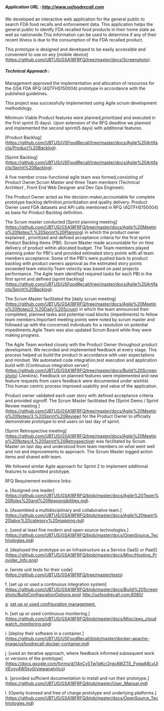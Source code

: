 ##### Application URL : http://www.usfoodrecall.com

We developed an interactive web application for the general public to search FDA food recalls and enforcement data.
This application helps the general public to identfy FDA recalled food products in their home state as well as nationwide.This 
information can be used to determine if any of their recent illness is due to the consumption of the FDA recalled product.

This prototype is designed and developed to be easily accessible and convenient to use on any [mobile device] (https://github.com/UBTUS/GSA18FRFQ/tree/master/docs/Screenshots). 

##### Technical Approach :

Management approved the implementation and allocation of resources for the GSA FDA RFQ (4QTFHS150004) prototype in accordance with the published guidelines. 

This project was successfully implemented using Agile scrum development methodology. 

Minimum Viable Product features were planned,prioritized and executed in the first sprint (5 days). 
Upon extension of the RFQ deadline we planned and implemented the second sprint(5 days) with additional features.

[Product Backlog] (https://github.com/UBTUS/USFoodRecall/tree/master/docs/Agile%20Artifacts/Product%20Backlog).

[Sprint Backlog] (https://github.com/UBTUS/USFoodRecall/tree/master/docs/Agile%20Artifacts/Sprint%20Backlog).

A five member cross-functional agile team was formed,consisting of Product Owner,Scrum Master and three Team members 
(Technical Architect , Front End Web Designer and Dev Ops Engineer). 

The Product Owner acted as the decision maker,accountable for complete prototype backlog definition,prioritization and quality delivery. Product Owner used FDA datasets and API calls mentioned in RFQ (4QTFHS150004) as base for Product Backlog definition.

The Scrum master conducted  [Sprint planning meeting] (https://github.com/UBTUS/GSA18FRFQ/tree/master/docs/Agile%20Meeting%20Notes/1.%20Sprint%20Planning) 
in which the product owner explained , prioritized and defined acceptance criteria for the first sprint Product Backlog Items (PBI). Scrum Master made accountable for on 
time delivery of product within allocated budget. The Team members played planning poker for PBI's and provided estimated story points with all team members acceptance. 
Some of the PBI's were pushed back to product backlog with product owners approval as the estimated story points exceeded team velocity.Team velocity was based on 
past projects performance. The Agile team identified required tasks for each PBI in the first sprint and defined [sprint backlog] (https://github.com/UBTUS/USFoodRecall/tree/master/docs/Agile%20Artifacts/Sprint%20Backlog).

The Scrum Master facilitated the [daily scrum meeting] (https://github.com/UBTUS/GSA18FRFQ/tree/master/docs/Agile%20Meeting%20Notes/2.%20Daily%20Scrum) in which the team announced their completed, planned tasks and potential road blocks (impediments) to 
fellow team members.Important meeting points were noted by scrum master and followed up with the concerned individuals for a resolution on potential impediments.Agile Team was also updated Scrum Board while they were making progress. 

The Agile Team worked closely with the Product Owner throughout product development. We recorded and implemented feedback at every stage. This process helped us build
the product in accordance with user expectations and mindset. We automated code integration,test execution and application build with [Continuous integration server] (https://github.com/UBTUS/GSA18FRFQ/tree/master/docs/Build%20Screenshots) (Jenkins).
Feedback on planned features were implemented and new feature requests from users feedback were documented under wishlist. This human centric process improved usability and value of the application.

Product owner validated each user story with defined acceptance criteria and provided signoff. The Scrum Master facilitated the [Sprint Demo / Sprint Review meeting ] (https://github.com/UBTUS/GSA18FRFQ/tree/master/docs/Agile%20Meeting%20Notes/3.%20Sprint%20Review) for the Product Owner to officially demonstrate prototype to end users on last day of sprint.

[Sprint Retrospective meeting] (https://github.com/UBTUS/GSA18FRFQ/tree/master/docs/Agile%20Meeting%20Notes/4.%20Sprint%20Retrospective) was facilitated by Scrum Master on last day and understood from team members on what went well and not and improvements to approach.
The Scrum Master logged action items and shared with team.

We followed similar Agile approach for Sprint 2 to implement additional features to submitted prototype.


RFQ Requirement evidence links:

a. [Assigned one leader] (https://github.com/UBTUS/GSA18FRFQ/blob/master/docs/Agile%20Team%20Roles%20and%20Responsibilities.md).

b. [Assembled a multidisciplinary and collaborative team.] (https://github.com/UBTUS/GSA18FRFQ/blob/master/docs/Agile%20team%20labor%20category%20mapping.md)

c. [used at least five modern and open-source technologies.] (https://github.com/UBTUS/GSA18FRFQ/blob/master/docs/OpenSource_Technologies.md)

d. [deployed the prototype on an Infrastructure as a Service (IaaS) or PaaS] (https://github.com/UBTUS/GSA18FRFQ/blob/master/docs/Misc/Hosting_Provider_Info.png)

e. [wrote unit tests for their code] (https://github.com/UBTUS/GSA18FRFQ/tree/master/tests)

f. [set up or used a continuous integration system] (https://github.com/UBTUS/GSA18FRFQ/blob/master/docs/Build%20Screenshots/BuildConfigurationOptions.png) http://usfoodrecall.com:8080/
 
g. [set up or used configuration management.](https://github.com/UBTUS/USFoodRecall/blob/master/fabfile.py)

h. [set up or used continuous monitoring.] (https://github.com/UBTUS/GSA18FRFQ/blob/master/docs/Misc/aws_cloudwatch_monitoring.png)

i. [deploy their software in a container.] (https://github.com/UBTUS/USFoodRecall/blob/master/docker-apache-image/usfoodrecall-docker-container.md)

j. [used an iterative approach, where feedback informed subsequent work or versions of the prototype] (https://docs.google.com/forms/d/14nCy5Tw1gKcr2rgcAWZTE_FyqwA8LvUlVEysy4W0sy0/viewanalytics)

k. [provided sufficient documentation to install and run their prototype.] (https://github.com/UBTUS/GSA18FRFQ/blob/master/User_Manual.md)

l. [Openly licensed and free of charge prototype and underlying platforms.] (https://github.com/UBTUS/GSA18FRFQ/blob/master/docs/OpenSource_Technologies.md)